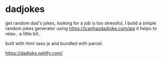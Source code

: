 # dadjokes
get random dad's jokes, looking for a job is too stressful, I build a simple random jokes generator using https://icanhazdadjoke.com/api
it helps to relax.. a little bit..

built with html sass js and bundled with parcel.

https://dadjoks.netlify.com/
